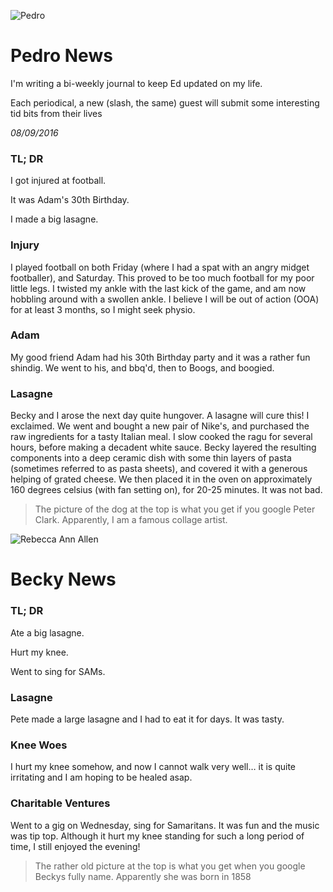 ![Pedro](http://www.rebeccahossack.com/media/k2c81r/9999x9999/3a7dca52624c800a0c4d4d03101/9314_1000.jpg)

# Pedro News
I'm writing a bi-weekly journal to keep Ed updated on my life.

Each periodical, a new (slash, the same) guest will submit some interesting tid bits from their lives

_08/09/2016_

### TL; DR

I got injured at football.

It was Adam's 30th Birthday.

I made a big lasagne.

### Injury

I played football on both Friday (where I had a spat with an angry midget footballer), and Saturday. This proved to be too much football for my poor little legs. I twisted my ankle with the last kick of the game, and am now hobbling around with a swollen ankle. I believe I will be out of action (OOA) for at least 3 months, so I might seek physio.

### Adam

My good friend Adam had his 30th Birthday party and it was a rather fun shindig. We went to his, and bbq'd, then to Boogs, and boogied.

### Lasagne

Becky and I arose the next day quite hungover. A lasagne will cure this! I exclaimed. We went and bought a new pair of Nike's, and purchased the raw ingredients for a tasty Italian meal. I slow cooked the ragu for several hours, before making a decadent white sauce. Becky layered the resulting components into a deep ceramic dish with some thin layers of pasta (sometimes referred to as pasta sheets), and covered it with a generous helping of grated cheese. We then placed it in the oven on approximately 160 degrees celsius (with fan setting on), for 20-25 minutes. It was not bad.

>The picture of the dog at the top is what you get if you google Peter Clark. Apparently, I am a famous collage artist.

![Rebecca Ann Allen](http://mediasvc.ancestry.com/image/853a36ef-28d6-444e-a1f7-d921ac893c1b.jpg?Client=MCCManager&NamespaceID=1093&MaxSide=160)

# Becky News

### TL; DR

Ate a big lasagne.

Hurt my knee.

Went to sing for SAMs.

### Lasagne

Pete made a large lasagne and I had to eat it for days. It was tasty.

### Knee Woes

I hurt my knee somehow, and now I cannot walk very well… it is quite irritating and I am hoping to be healed asap.

### Charitable Ventures

Went to a gig on Wednesday, sing for Samaritans. It was fun and the music was tip top. Although it hurt my knee standing for such a long period of time, I still enjoyed the evening!

>The rather old picture at the top is what you get when you google Beckys fully name. Apparently she was born in 1858
